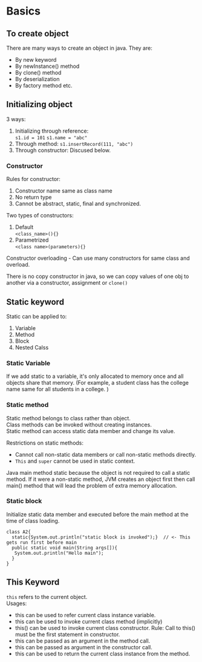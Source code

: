 # Basics

## To create object

There are many ways to create an object in java. They are:

- By new keyword
- By newInstance() method
- By clone() method
- By deserialization
- By factory method etc.

## Initializing object

3 ways:

1. Initializing through reference:  
   `s1.id = 101`
   `s1.name = "abc"`
2. Through method:
   `s1.insertRecord(111, "abc")`
3. Through constructor:
   Discused below.

### Constructor

Rules for constructor:

1. Constructor name same as class name
2. No return type
3. Cannot be abstract, static, final and synchronized.

Two types of constructors:

1. Default  
   `<class_name>(){}`
2. Parametrized  
   `<class name>(parameters){}`

Constructor overloading - Can use many constructors for same class and overload.

There is no copy constructor in java, so we can copy values of one obj to another via a constructor, assignment or `clone()`

## Static keyword

Static can be applied to:

1. Variable
2. Method
3. Block
4. Nested Calss

### Static Variable

If we add static to a variable, it's only allocated to memory once and all objects share that memory. (For example, a student class has the college name same for all students in a college. )

### Static method

Static method belongs to class rather than object.  
Class methods can be invoked without creating instances.  
Static method can access static data member and change its value.

Restrictions on static methods:

- Cannot call non-static data members or call non-static methods directly.
- `This` and `super` cannot be used in static context.

Java main method static because the object is not required to call a static method. If it were a non-static method, JVM creates an object first then call main() method that will lead the problem of extra memory allocation.

### Static block

Initialize static data member and executed before the main method at the time of class loading.

```
class A2{
  static{System.out.println("static block is invoked");}  // <- This gets run first before main
  public static void main(String args[]){
   System.out.println("Hello main");
  }
}
```

## This Keyword

`this` refers to the current object.  
Usages:

- this can be used to refer current class instance variable.
- this can be used to invoke current class method (implicitly)
- this() can be used to invoke current class constructor.
  Rule: Call to this() must be the first statement in constructor.
- this can be passed as an argument in the method call.
- this can be passed as argument in the constructor call.
- this can be used to return the current class instance from the method.
